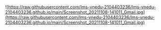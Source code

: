 ![https://raw.githubusercontent.com/lms-vnedu-2104403236/lms-vnedu-2104403236.github.io/main/Screenshot_20211108-141011_Gmail.jpg](https://raw.githubusercontent.com/lms-vnedu-2104403236/lms-vnedu-2104403236.github.io/main/Screenshot_20211108-141011_Gmail.jpg)
